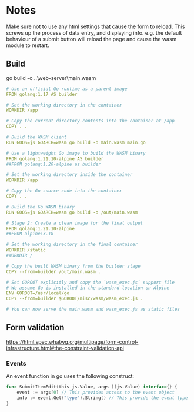 # Notes

Make sure not to use any html settings that cause the form to reload.
This screws up the process of data entry, and displaying info.
e.g. the default behaviour of a submit button will reload the page and cause the wasm module to restart.


## Build

go build -o ..\web-server\main.wasm




```yml
# Use an official Go runtime as a parent image
FROM golang:1.17 AS builder

# Set the working directory in the container
WORKDIR /app

# Copy the current directory contents into the container at /app
COPY . .

# Build the WASM client
RUN GOOS=js GOARCH=wasm go build -o main.wasm main.go
```



```yml
# Use a lightweight Go image to build the WASM binary
FROM golang:1.21.10-alpine AS builder
##FROM golang:1.20-alpine as builder

# Set the working directory inside the container
WORKDIR /app

# Copy the Go source code into the container
COPY . .

# Build the Go WASM binary
RUN GOOS=js GOARCH=wasm go build -o /out/main.wasm

# Stage 2: Create a clean image for the final output
FROM golang:1.21.10-alpine
##FROM alpine:3.18

# Set the working directory in the final container
WORKDIR /static
#WORKDIR /

# Copy the built WASM binary from the builder stage
COPY --from=builder /out/main.wasm .

# Set GOROOT explicitly and copy the `wasm_exec.js` support file
# We assume Go is installed in the standard location on Alpine
ENV GOROOT=/usr/local/go
COPY --from=builder $GOROOT/misc/wasm/wasm_exec.js .

# You can now serve the main.wasm and wasm_exec.js as static files
```



## Form validation

<https://html.spec.whatwg.org/multipage/form-control-infrastructure.html#the-constraint-validation-api>



### Events

An event function in go uses the following construct:

```go
func SubmitItemEdit(this js.Value, args []js.Value) interface{} {
    event := args[0] // This provides access to the event object
    info := event.Get("type").String() // This provide the event type
}
```

